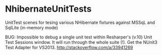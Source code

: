 # NhibernateUnitTests
UnitTest scenes for tesing various NHibernate fixtures against MSSqL and SqlLite (in-memory mode) 

BUG: Impossible to debug a single unit test within Resharper's (v.10) Unit Test Sessions window. It will run through the whole suite (!). Get the NUnit3 Test Adapter for VS2013.
http://stackoverflow.com/a/33941269



